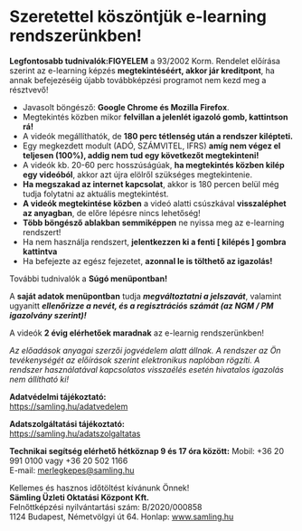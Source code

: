 # Szeretettel köszöntjük e-learning rendszerünkben!

**Legfontosabb tudnivalók:FIGYELEM** a 93/2002 Korm. Rendelet előírása szerint az e-learning képzés **megtekintéséért, akkor jár kreditpont**, ha annak befejezéséig újabb továbbképzési programot nem kezd meg a résztvevő!

* Javasolt böngésző: **Google Chrome és Mozilla Firefox**.
* Megtekintés közben mikor **felvillan a jelenlét igazoló gomb, kattintson rá!**
* A videók megállíthatók, de **180 perc tétlenség után a rendszer kilépteti.**
* Egy megkezdett modult (ADÓ, SZÁMVITEL, IFRS) **amíg nem végez el teljesen (100%), addig nem tud egy következőt megtekinteni!**
* A videók kb. 20-60 perc hosszúságúak, **ha megtekintés közben kilép egy videóból**, akkor azt újra elölről szükséges megtekintenie.
* **Ha megszakad az internet kapcsolat**, akkor is 180 percen belül még tudja folytatni az aktuális megtekintést.
* **A videók megtekintése közben** a videó alatti csúszkával **visszaléphet az anyagban**, de előre lépésre nincs lehetőség!
* **Több böngésző ablakban semmiképpen** ne nyissa meg az e-learning rendszert!
* Ha nem használja rendszert, **jelentkezzen ki a fenti [ kilépés ] gombra kattintva**
* Ha befejezte az egész fejezetet, **azonnal le is tölthető az igazolás!**

További tudnivalók a **Súgó menüpontban!**

A **saját adatok menüpontban** tudja ***megváltoztatni a jelszavát***, valamint ugyanitt ***ellenőrizze a nevét, és a regisztrációs számát (az NGM / PM igazolvány szerint)!***

A videók **2 évig elérhetőek maradnak** az e-learnig rendszerünkben!

*Az előadások anyagai szerzői jogvédelem alatt állnak. A rendszer az Ön tevékenységét az előírások szerint elektronikus naplóban rögzíti. A rendszer használatával kapcsolatos visszaélés esetén hivatalos igazolás nem állítható ki!*

**Adatvédelmi tájékoztató:**  
https://samling.hu/adatvedelem

**Adatszolgáltatási tájékoztató:**  
https://samling.hu/adatszolgaltatas

**Technikai segítség elérhető hétköznap 9 és 17 óra között:**
Mobil: +36 20 991 0100 vagy +36 20 502 1166  
E-mail: merlegkepes@samling.hu

Kellemes és hasznos időtöltést kívánunk Önnek!  
**Sämling Üzleti Oktatási Központ Kft.**  
Felnőttképzési nyilvántartási szám: B/2020/000858  
1124 Budapest, Németvölgyi út 64. Honlap: www.samling.hu
